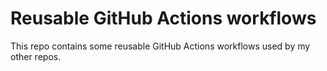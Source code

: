 # Reusable GitHub Actions workflows

This repo contains some reusable GitHub Actions workflows used by my other
repos.
